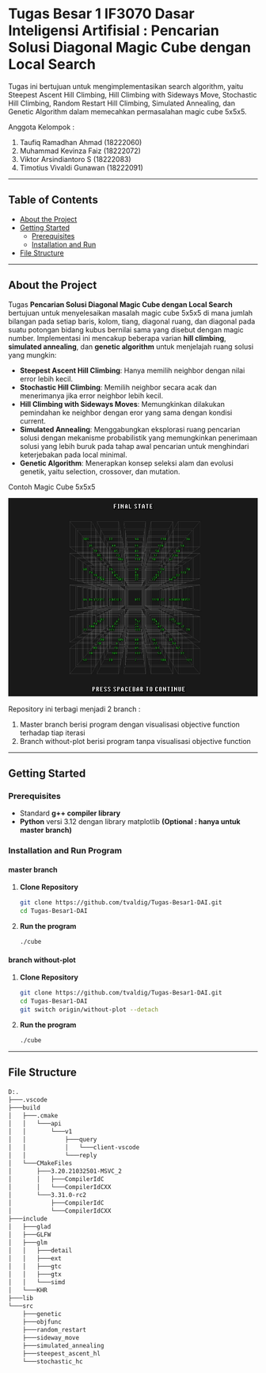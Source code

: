 # Tugas Besar 1 IF3070 Dasar Inteligensi Artifisial : Pencarian Solusi Diagonal Magic Cube dengan Local Search
Tugas ini bertujuan untuk mengimplementasikan search algorithm, yaitu Steepest Ascent Hill Climbing, Hill Climbing with Sideways Move, Stochastic Hill Climbing, Random Restart Hill Climbing, Simulated Annealing, dan Genetic Algorithm dalam memecahkan permasalahan magic cube 5x5x5.

Anggota Kelompok :
1. Taufiq Ramadhan Ahmad (18222060)
2. Muhammad Kevinza Faiz (18222072)
3. Viktor Arsindiantoro S (18222083)
4. Timotius Vivaldi Gunawan (18222091)

---

## Table of Contents

- [About the Project](#about-the-project)
- [Getting Started](#getting-started)
  - [Prerequisites](#prerequisites)
  - [Installation and Run](#installation)
- [File Structure](#file-structure)

---

## About the Project

Tugas **Pencarian Solusi Diagonal Magic Cube dengan Local Search** bertujuan untuk menyelesaikan masalah magic cube 5x5x5 di mana jumlah bilangan pada setiap baris, kolom, tiang, diagonal ruang, dan diagonal pada suatu potongan bidang kubus bernilai sama yang disebut dengan magic number. Implementasi ini mencakup beberapa varian **hill climbing**, **simulated annealing**, dan **genetic algorithm** untuk menjelajah ruang solusi yang mungkin:
- **Steepest Ascent Hill Climbing**: Hanya memilih neighbor dengan nilai error lebih kecil.
- **Stochastic Hill Climbing**: Memilih neighbor secara acak dan menerimanya jika error neighbor lebih kecil.
- **Hill Climbing with Sideways Moves**: Memungkinkan dilakukan pemindahan ke neighbor dengan eror yang sama dengan kondisi current.
- **Simulated Annealing**: Menggabungkan eksplorasi ruang pencarian solusi dengan mekanisme probabilistik yang memungkinkan penerimaan solusi yang lebih buruk pada tahap awal pencarian untuk menghindari keterjebakan pada local minimal.
- **Genetic Algorithm**: Menerapkan konsep seleksi alam dan evolusi genetik, yaitu selection, crossover, dan mutation.

Contoh Magic Cube 5x5x5
<p align="center">
  <img width="600" height="400" src="example.jpg" alt="simple example" />
</p>


Repository ini terbagi menjadi 2 branch : 
1. Master branch berisi program dengan visualisasi objective function terhadap tiap iterasi
2. Branch without-plot berisi program tanpa visualisasi objective function

---

## Getting Started

### Prerequisites

- Standard **g++ compiler library**
- **Python** versi 3.12 dengan library matplotlib **(Optional : hanya untuk master branch)**
  
### Installation and Run Program

#### master branch
1. **Clone Repository**
   ```bash
   git clone https://github.com/tvaldig/Tugas-Besar1-DAI.git
   cd Tugas-Besar1-DAI
   
2. **Run the program**
   ```bash
   ./cube

#### branch without-plot
1. **Clone Repository**
   ```bash
   git clone https://github.com/tvaldig/Tugas-Besar1-DAI.git
   cd Tugas-Besar1-DAI
   git switch origin/without-plot --detach
   
2. **Run the program**
   ```bash
   ./cube

---

## File Structure
    D:.
    ├───.vscode
    ├───build
    │   ├───.cmake
    │   │   └───api
    │   │       └───v1
    │   │           ├───query
    │   │           │   └───client-vscode
    │   │           └───reply
    │   └───CMakeFiles
    │       ├───3.20.21032501-MSVC_2
    │       │   ├───CompilerIdC
    │       │   └───CompilerIdCXX
    │       └───3.31.0-rc2
    │           ├───CompilerIdC
    │           └───CompilerIdCXX
    ├───include
    │   ├───glad
    │   ├───GLFW
    │   ├───glm
    │   │   ├───detail
    │   │   ├───ext
    │   │   ├───gtc
    │   │   ├───gtx
    │   │   └───simd
    │   └───KHR
    ├───lib
    └───src
        ├───genetic
        ├───objfunc
        ├───random_restart
        ├───sideway_move
        ├───simulated_annealing
        ├───steepest_ascent_hl
        └───stochastic_hc
